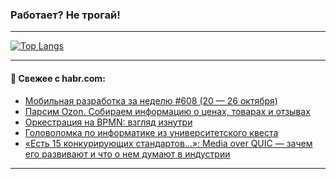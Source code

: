 ### Работает? Не трогай!

---
<!--
#### 🛠️ Technical stack:

![Java](https://img.shields.io/badge/Java-informational?logo=Oracle&style=flat&logoColor=white&color=FF4500)
![Kotlin](https://img.shields.io/badge/Kotlin-informational?logo=Kotlin&style=flat&logoColor=white&color=774D97)
![TS](https://img.shields.io/badge/TypeScript-informational?logo=typeScript&style=flat&logoColor=black&color=017acc)
![Python](https://img.shields.io/badge/Python-informational?logo=Python&style=flat&logoColor=black&color=ffdd54) <br>
![Spring](https://img.shields.io/badge/Spring-informational?logo=Spring&style=flat&logoColor=white&color=6DB33F) 
![SpringBoot](https://img.shields.io/badge/SpringBoot-informational?logo=SpringBoot&style=flat&logoColor=white&color=6DB33F)
![Nest](https://img.shields.io/badge/NestJS-informational?logo=NestJS&style=flat&logoColor=white&color=E0234E) 
![NodeJS](https://img.shields.io/badge/NodeJS-informational?logo=node.js&style=flat&logoColor=white&color=70A760)<br>
![PostgreSQL](https://img.shields.io/badge/PostgreSQL-informational?logo=PostgreSQL&style=flat&logoColor=white&color=DAA520)
![MongoDB](https://img.shields.io/badge/MongoDB-informational?logo=MongoDB&style=flat&logoColor=white&color=870000)
![Apache](https://img.shields.io/badge/Apache-informational?logo=apache&style=flat&logoColor=white&color=f74e28)

___ 
-->

<!--- #### 🛠️ : --->

[![Top Langs](https://github-readme-stats-82jvfl3w3-advtsettinggmailcoms-projects.vercel.app/api/top-langs/?username=zloylis&langs_count=10&hide_title=true&title_color=e6edf3&size_weight=0.5&count_weight=0.5&layout=compact&hide_progress=true&hide_border=true&theme=dracula&hide=css,makefile,cmake)](https://github.com/zloylis)

<!---


####  :octocat:&nbsp;&nbsp; Статистика:

![GitHub stats](https://github-readme-stats-u2qms2cxw-advtsettinggmailcoms-projects.vercel.app/api?username=zloylis&show_icons=true&hide_border=true&theme=dracula&title_color=e6edf3&include_all_commits=true&count_private=true&hide_rank=false&hide_title=true&rank_icon=github)
-->
---

#### 💬 Свежее с habr.com:

<!-- BLOG-POST-LIST:START -->
- [Мобильная разработка за неделю #608 &lpar;20 — 26 октября&rpar;](https://habr.com/ru/articles/960284/?utm_source=habrahabr&utm_medium=rss&utm_campaign=960284)
- [Парсим Ozon. Собираем информацию о ценах, товарах и отзывах](https://habr.com/ru/companies/amvera/articles/960280/?utm_source=habrahabr&utm_medium=rss&utm_campaign=960280)
- [Оркестрация на BPMN: взгляд изнутри](https://habr.com/ru/articles/960278/?utm_source=habrahabr&utm_medium=rss&utm_campaign=960278)
- [Головоломка по информатике из университетского квеста](https://habr.com/ru/articles/960270/?utm_source=habrahabr&utm_medium=rss&utm_campaign=960270)
- [«Есть 15 конкурирующих стандартов...»: Media over QUIC — зачем его развивают и что о нем думают в индустрии](https://habr.com/ru/companies/vasexperts/articles/960112/?utm_source=habrahabr&utm_medium=rss&utm_campaign=960112)
<!-- BLOG-POST-LIST:END -->

---
